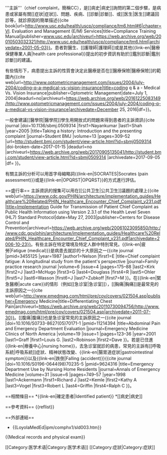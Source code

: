 '''主訴'''（chief complaint，簡稱CC），是[[病史|病史]]詢問的第二個步驟，是病患或家屬有關[[症狀|症狀]]、問題、疾病、[[診斷|診斷]]、或[[医生|医生]]建議回診等，就診原因的簡單描述<ref>{{cite book|url=http://www.usc.edu/health/uscp/compliance/tm6.html#6|chapter=VI. Evaluation and Management (E/M) Services|title=Compliance Training Manual|publisher=www.usc.edu|archiveurl=https://web.archive.org/web/20010503032321/http://www.usc.edu/health/uscp/compliance/tm6.html|archivedate=2001-05-03}}</ref>。患者對醫生、[[護理師|護理師]]或是其他{{link-en|醫療保健專業人員|health care professional}}提出的初步資訊有助於[[鑑別診斷|鑑別診斷]]的建議。

有些情形下，病患提出主訴的性質會決定此醫療是否在[[醫療保險|醫療保險]]的範圍內<ref>{{cite web|url=http://www.optometricmanagement.com/issues/2004/july-2004/coding-q-a-medical-vs-vision-insurance|title=coding q & a - Medical Vs. Vision Insurance|publisher=Optometric Management|date=July 1, 2004|deadurl=no|archiveurl=https://web.archive.org/web/20161225083149/http://www.optometricmanagement.com/issues/2004/july-2004/coding-q-a-medical-vs-vision-insurance|archivedate=December 25, 2016|df=}}</ref>。

一般會建議[[醫學院|醫學院]]學生用開放式的問題來得到患者的主訴資訊<ref>{{cite journal |doi=10.1136/sbmj.0509314 |first1=Nayankumar |last1=Shah |year=2005 |title=Taking a history: Introduction and the presenting complaint |journal=Student BMJ |volume=13 |pages=309–52 |url=http://student.bmj.com/student/view-article.html?id=sbmj0509314 |doi-broken-date=2017-01-15 |deadurl=no |archiveurl=https://web.archive.org/web/20170905135041/http://student.bmj.com/student/view-article.html?id=sbmj0509314 |archivedate=2017-09-05 |df= }}</ref>。

有關主訴的分析可以用首字母縮略詞{{link-en|SOCRATES|Socrates (pain assessment)}}或是{{link-en|OPQRST|OPQRST}}的方式進行評估。

==盛行率==
主訴資訊的搜集可以用在[[公共卫生|公共卫生]]議題的處理上<ref>{{cite web|url=https://www.cdc.gov/PHIN/architecture/implementation_guides/Healthcare%20Related/PHIN_Healthcare_Encounter_Chief_Complaint_v231.pdf|title=Implementation Guide for Transmission of Patient Chief Complaint as Public Health Information using Version 2.3.1 of the Health Level Seven (HL7) Standard Protocol|date=May 27, 2003|publisher=Centers for Disease Control and Prevention|archiveurl=https://web.archive.org/web/20061023095850/http://www.cdc.gov/phin/architecture/implementation_guides/Healthcare%20Related/PHIN_Healthcare_Encounter_Chief_Complaint_v231.pdf|archivedate=2006-10-23}}</ref>。有些主訴在特定環境及特定人群中特別常見。{{link-en|疲勞|Fatigue (medical)}}是病患去就診的十大原因之一<ref>{{cite journal |pmid=3455125 |year=1987 |author1=Nelson |first1=E |title=Chief complaint fatigue: A longitudinal study from the patient's perspective |journal=Family practice research journal |volume=6 |issue=4 |pages=175–88 |last2=Kirk |first2=J |last3=McHugo |first3=G |last4=Douglass |first4=R |last5=Ohler |first5=J |last6=Wasson |first6=J |last7=Zubkoff |first7=M }}</ref>。在{{link-en|緊急醫療|acute care}}的情形（例如[[急诊室|急诊室]]），[[胸痛|胸痛]]是最常見的主訴原因之一<ref>{{cite web|url=http://www.emedmag.com/html/pre/cov/covers/021504.asp|publisher=Emergency Medicine|title=Differentiating Chest Pain|archiveurl=https://web.archive.org/web/20110730094756/http://www.emedmag.com/html/pre/cov/covers/021504.asp|archivedate=2011-07-30}}</ref>。[[腹痛|腹痛]]也是急诊室常見的主訴原因之一<ref>{{cite journal |doi=10.1016/S0733-8627(05)70171-1 |pmid=11214394 |title=Abdominal Pain and Emergency Department Evaluation |journal=Emergency Medicine Clinics of North America |volume=19 |issue=1 |pages=123–36 |year=2001 |last1=Graff |first1=Louis G. |last2=Robinson |first2=Dave }}</ref>。若是已住進{{link-en|療養中心|nursing home}}，去急诊室就診的病患，常見的主訴有[[呼吸系統|呼吸系統]]症狀、精神狀態改變、{{link-en|腸胃道症狀|gastrointestinal symptom}}以及{{link-en|跌倒|Falling (accident)}}<ref>{{cite journal |doi=10.1016/S0196-0644(98)70235-5 |pmid=9624316 |title=Emergency Department Use by Nursing Home Residents |journal=Annals of Emergency Medicine |volume=31 |issue=6 |pages=749–57 |year=1998 |last1=Ackermann |first1=Richard J |last2=Kemle |first2=Kathy A |last3=Vogel |first3=Robert L |last4=Griffin |first4=Ralph C }}</ref>。

==相關條目==
*{{link-en|確定患者|Identified patient}}
*[[病史|病史]]

==參考資料==
{{reflist}}

==外部連結==
* {{LoyolaMedEd|ipm/comphx1/sld003.htm}}

{{Medical records and physical exam}}

[[Category:医学术语|Category:医学术语]]
[[Category:症狀|Category:症狀]]